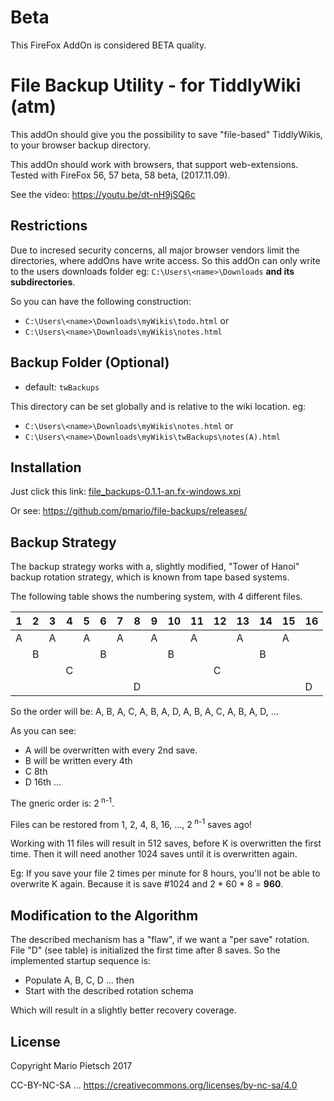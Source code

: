 # Beta

This FireFox AddOn is considered BETA quality. 

# File Backup Utility - for TiddlyWiki (atm)

This addOn should give you the possibility to save "file-based" TiddlyWikis, to your browser backup directory.

This addOn should work with browsers, that support web-extensions. Tested with FireFox 56, 57 beta, 58 beta, (2017.11.09). 

See the video: https://youtu.be/dt-nH9jSQ6c

## Restrictions

Due to incresed security concerns, all major browser vendors limit the directories, where addOns have write access.
So this addOn can only write to the users downloads folder eg: `C:\Users\<name>\Downloads` **and its subdirectories**.

So you can have the following construction: 

 - `C:\Users\<name>\Downloads\myWikis\todo.html` or
 - `C:\Users\<name>\Downloads\myWikis\notes.html`
 
## Backup Folder (Optional)

 - default: `twBackups`

This directory can be set globally and is relative to the wiki location. eg:

 - `C:\Users\<name>\Downloads\myWikis\notes.html` or
 - `C:\Users\<name>\Downloads\myWikis\twBackups\notes(A).html`

## Installation

Just click this link: [file_backups-0.1.1-an.fx-windows.xpi](https://github.com/pmario/file-backups/releases/download/V0.1.1/file_backups-0.1.1-an.fx-windows.xpi)

Or see: https://github.com/pmario/file-backups/releases/

## Backup Strategy

The backup strategy works with a, slightly modified, "Tower of Hanoi" backup rotation strategy, which is known from tape based systems.

The following table shows the numbering system, with 4 different files.

 1 | 2 | 3 | 4 | 5 | 6 | 7 | 8 |9 |10|11|12|13|14|15|16
-|-|-|-|-|-|-|-|-|-|-|-|-|-|-|-
A| |A| |A| |A| |A| |A| |A| |A| 
||B||||B||||B||||B||
||||C||||||||C|||
||||||||D||||||||D

So the order will be: A, B, A, C, A, B, A, D, A, B, A, C, A, B, A, D, ... 

As you can see: 

 - A will be overwritten with every 2nd save.
 - B will be written every 4th
 - C 8th
 - D 16th ... 
 
The gneric order is: 2<sup> n-1</sup>.

Files can be restored from 1, 2, 4, 8, 16, ..., 2<sup> n-1</sup> saves ago!

Working with 11 files will result in 512 saves, before K is overwritten the first time. Then it will need another 1024 saves until it is overwritten again.

Eg: If you save your file 2 times per minute for 8 hours, you'll not be able to overwrite K again. Because it is save #1024 and 2 * 60 * 8 = **960**.

## Modification to the Algorithm

The described mechanism has a "flaw", if we want a "per save" rotation. File "D" (see table) is initialized the first time after 8 saves. So the implemented startup sequence is: 

- Populate A, B, C, D ... then
- Start with the described rotation schema

Which will result in a slightly better recovery coverage.

## License

Copyright Mario Pietsch 2017

CC-BY-NC-SA ... https://creativecommons.org/licenses/by-nc-sa/4.0
